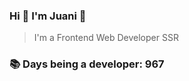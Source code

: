 ### Hi 👋 I&#39;m Juani 🦁

> I&#39;m a Frontend Web Developer SSR

### 📚 Days being a developer: 967
